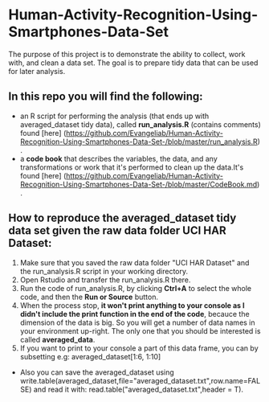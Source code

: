 # Human-Activity-Recognition-Using-Smartphones-Data-Set


The purpose of this project is to demonstrate the ability to collect, work with, and clean a data set. The goal is to prepare tidy data that can be used for later analysis. 



## In this repo you will find the following:

   - an R script for performing the analysis (that ends up with averaged_dataset tidy data), called **run_analysis.R** (contains comments) found [here] (https://github.com/Evangeliab/Human-Activity-Recognition-Using-Smartphones-Data-Set-/blob/master/run_analysis.R) . 
   - a **code book** that describes the variables, the data, and any transformations or work that it's performed to clean up the data.It's found [here] (https://github.com/Evangeliab/Human-Activity-Recognition-Using-Smartphones-Data-Set-/blob/master/CodeBook.md) .
   

## How to reproduce the **averaged_dataset** tidy data set given the raw data folder **UCI HAR Dataset**:

 1. Make sure that you saved the raw data folder "UCI HAR Dataset" and the run_analysis.R script in your working directory.
 2. Open Rstudio and transfer the run_analysis.R there.
 3. Run the code of run_analysis.R, by clicking **Ctrl+A** to select the whole code, and then the **Run or Source** button. 
 4. When the process stop, **it won't print anything to your console as I didn't include the print function in the end of the code**, becauce the dimension of the data is big. So you will get a number of data names in your environment up-right. The only one that you should be interested is called **averaged_data**.
 5. If you want to print to your console a part of this data frame, you can by subsetting e.g: averaged_dataset[1:6, 1:10] 
 
 - Also you can save the averaged_dataset using write.table(averaged_dataset,file="averaged_dataset.txt",row.name=FALSE) and read it with: read.table("averaged_dataset.txt",header = T).
 
